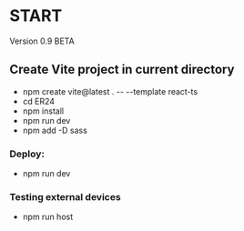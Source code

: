 # START

Version 0.9 BETA

## Create Vite project in current directory

- npm create vite@latest . -- --template react-ts
- cd ER24
- npm install
- npm run dev
- npm add -D sass

### Deploy:
- npm run dev

### Testing external devices
- npm run host